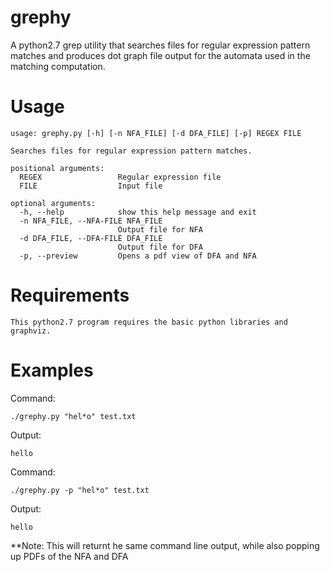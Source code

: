 # grephy
A python2.7 grep utility that searches files for regular expression pattern matches and produces dot graph file output for the automata used in the matching computation.

# Usage
```
usage: grephy.py [-h] [-n NFA_FILE] [-d DFA_FILE] [-p] REGEX FILE

Searches files for regular expression pattern matches.

positional arguments:
  REGEX                 Regular expression file
  FILE                  Input file

optional arguments:
  -h, --help            show this help message and exit
  -n NFA_FILE, --NFA-FILE NFA_FILE
                        Output file for NFA
  -d DFA_FILE, --DFA-FILE DFA_FILE
                        Output file for DFA
  -p, --preview         Opens a pdf view of DFA and NFA
```

# Requirements
```
This python2.7 program requires the basic python libraries and graphviz.
```

# Examples

Command: 
```
./grephy.py "hel*o" test.txt
````
Output:
```
hello
```

Command:
```
./grephy.py -p "hel*o" test.txt
```
Output:
```
hello
```

**Note: This will returnt he same command line output, while also popping up PDFs of the NFA and DFA


